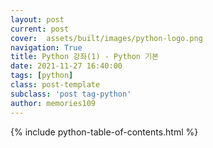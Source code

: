 ```yaml
---
layout: post
current: post
cover:  assets/built/images/python-logo.png
navigation: True
title: Python 강좌(1) - Python 기본 
date: 2021-11-27 16:40:00
tags: [python]
class: post-template
subclass: 'post tag-python'
author: memories109
---
```


{% include python-table-of-contents.html %}